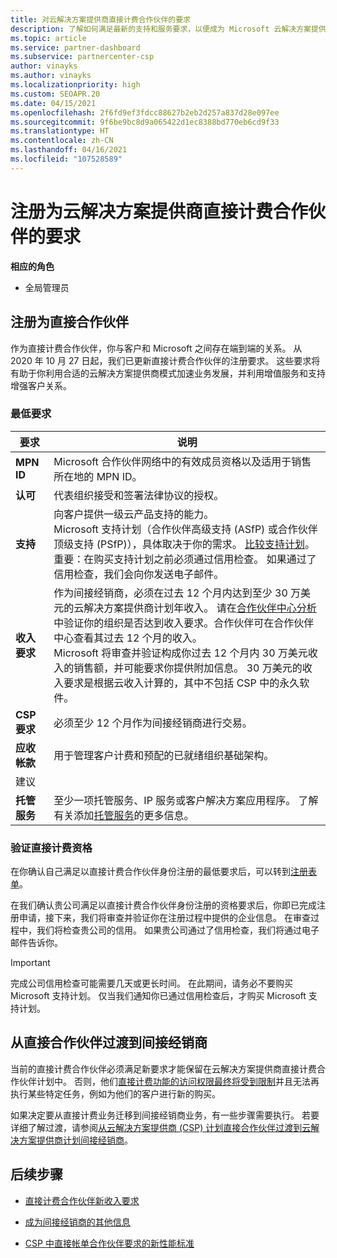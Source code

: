 ```yaml
---
title: 对云解决方案提供商直接计费合作伙伴的要求
description: 了解如何满足最新的支持和服务要求，以便成为 Microsoft 云解决方案提供商 (CSP) 计划中的直接计费合作伙伴。
ms.topic: article
ms.service: partner-dashboard
ms.subservice: partnercenter-csp
author: vinayks
ms.author: vinayks
ms.localizationpriority: high
ms.custom: SEOAPR.20
ms.date: 04/15/2021
ms.openlocfilehash: 2f6fd9ef3fdcc88627b2eb2d257a837d28e097ee
ms.sourcegitcommit: 9f6be9bc8d9a065422d1ec8388bd770eb6cd9f33
ms.translationtype: HT
ms.contentlocale: zh-CN
ms.lasthandoff: 04/16/2021
ms.locfileid: "107528589"
---
```

# <a name="requirements-to-enroll-as-a-csp-direct-bill-partner"></a>注册为云解决方案提供商直接计费合作伙伴的要求

**相应的角色**

- 全局管理员

## <a name="enroll-as-a-direct-partner"></a>注册为直接合作伙伴

作为直接计费合作伙伴，你与客户和 Microsoft 之间存在端到端的关系。 从 2020 年 10 月 27 日起，我们已更新直接计费合作伙伴的注册要求。 这些要求将有助于你利用合适的云解决方案提供商模式加速业务发展，并利用增值服务和支持增强客户关系。  

### <a name="minimum-requirements"></a>最低要求

|**要求**|  **说明**  |
|--------------------------------|--------------------------------------------------------------|
|**MPN ID**   |Microsoft 合作伙伴网络中的有效成员资格以及适用于销售所在地的 MPN ID。   |
|**认可**   |代表组织接受和签署法律协议的授权。|
|**支持**   |向客户提供一级云产品支持的能力。 <br/>Microsoft 支持计划（合作伙伴高级支持 (ASfP) 或合作伙伴顶级支持 (PSfP)），具体取决于你的需求。 [比较支持计划](https://partner.microsoft.com/support/partnersupport)。<br/>重要：在购买支持计划之前必须通过信用检查。 如果通过了信用检查，我们会向你发送电子邮件。 |
|**收入要求**|作为间接经销商，必须在过去 12 个月内达到至少 30 万美元的云解决方案提供商计划年收入。 请在[合作伙伴中心分析](https://partner.microsoft.com/resources/detail/new-subscription-analytics-report-on-partner-center-guide-pdf)中验证你的组织是否达到收入要求。合作伙伴可在合作伙伴中心查看其过去 12 个月的收入。<br/>Microsoft 将审查并验证构成你过去 12 个月内 30 万美元收入的销售额，并可能要求你提供附加信息。 30 万美元的收入要求是根据云收入计算的，其中不包括 CSP 中的永久软件。|
|**CSP 要求**|必须至少 12 个月作为间接经销商进行交易。| 
|**应收帐款** |用于管理客户计费和预配的已就绪组织基础架构。|
|建议|             |
|**托管服务**   |至少一项托管服务、IP 服务或客户解决方案应用程序。 了解有关添加[托管服务](https://partner.microsoft.com/business-opportunities/managed-services-provider)的更多信息。|


### <a name="verify-direct-bill-eligibility"></a>验证直接计费资格

在你确认自己满足以直接计费合作伙伴身份注册的最低要求后，可以转到[注册表单](https://forms.office.com/r/0fP4fFT8n8)。

在我们确认贵公司满足以直接计费合作伙伴身份注册的资格要求后，你即已完成注册申请，接下来，我们将审查并验证你在注册过程中提供的企业信息。 在审查过程中，我们将检查贵公司的信用。 如果贵公司通过了信用检查，我们将通过电子邮件告诉你。

>[!IMPORTANT]
>完成公司信用检查可能需要几天或更长时间。 在此期间，请务必不要购买 Microsoft 支持计划。 仅当我们通知你已通过信用检查后，才购买 Microsoft 支持计划。

## <a name="transition-from-direct-to-indirect-reseller"></a>从直接合作伙伴过渡到间接经销商

当前的直接计费合作伙伴必须满足新要求才能保留在云解决方案提供商直接计费合作伙伴计划中。 否则，他们[直接计费功能的访问权限最终将受到限制](restricted-direct-bill-capabilities.md)并且无法再执行某些特定任务，例如为他们的客户进行新的购买。

如果决定要从直接计费业务迁移到间接经销商业务，有一些步骤需要执行。 若要详细了解过渡，请参阅[从云解决方案提供商 (CSP) 计划直接合作伙伴过渡到云解决方案提供商计划间接经销商](transition-direct-to-indirect.md)。

## <a name="next-steps"></a>后续步骤

- [直接计费合作伙伴新收入要求](./announcements/2020-october.md#13)
 
- [成为间接经销商的其他信息](https://assetsprod.microsoft.com/csp-directbill-to-indirect-transition.pdf)

- [CSP 中直接帐单合作伙伴要求的新性能标准](https://partner.microsoft.comresources/collection/new-performance-standard-for-direct-bill-partner-requirements-in-csp#/)
